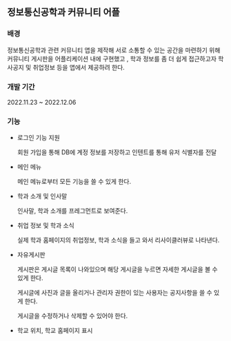 ## 정보통신공학과 커뮤니티 어플
### 배경
정보통신공학과 관련 커뮤니티 앱을 제작해 서로 소통할 수 있는 공간을 마련하기 위해
커뮤니티 게시판을 어플리케이션 내에 구현했고 , 학과 정보를 좀 더 쉽게 접근하고자
학사공지 및 취업정보 등을 앱에서 제공하려 한다.
### 개발 기간
2022.11.23 ~ 2022.12.06
### 기능
- 로그인 기능 지원

  
  회원 가입을 통해 DB에 계정 정보를 저장하고 인텐트를 통해 유저 식별자를 전달
-  메인 메뉴

  
   메인 메뉴로부터 모든 기능을 쓸 수 있게 한다.
-  학과 소개 및 인사말

  
   인사말, 학과 소개를 프레그먼트로 보여준다.
-  취업 정보 및 학과 소식

  
   실제 학과 홈페이지의 취업정보, 학과 소식을 들고 와서 리사이클러뷰로 나타낸다.
-  자유게시판

  
   게시판은 게시글 목록이 나와있으며 해당 게시글을 누르면 자세한 게시글을 볼 수 있게 한다.

   
   게시글에 사진과 글을 올리거나 관리자 권한이 있는 사용자는 공지사항을 쓸 수 있게 한다.

   
   게시글을 수정하거나 삭제할 수 있어야 한다.

  
-  학교 위치, 학교 홈페이지 표시
